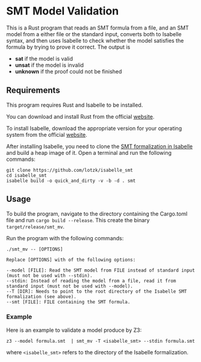 # SMT Model Validation

This is a Rust program that reads an SMT formula from a file, and an SMT model from a either file or the standard input, converts both to Isabelle syntax, and then uses Isabelle to check whether the model satisfies the formula by trying to prove it correct. The output is  

- **sat** if the model is valid
- **unsat** if the model is invalid
- **unknown** if the proof could not be finished

## Requirements

This program requires Rust and Isabelle to be installed.

You can download and install Rust from the official [website](https://www.rust-lang.org/tools/install).

To install Isabelle, download the appropriate version for your operating system from the official [website](https://isabelle.in.tum.de/download.html).

After installing Isabelle, you need to clone the [SMT formalization in Isabelle](https://github.com/lotzk/isabelle_smt) and build a heap image of it.
Open a terminal and run the following commands:

```shell
git clone https://github.com/lotzk/isabelle_smt
cd isabelle_smt
isabelle build -o quick_and_dirty -v -b -d . smt
```

## Usage

To build the program, navigate to the directory containing the Cargo.toml file and run `cargo build --release`.
This create the binary `target/release/smt_mv`.

Run the program with the following commands:

```text
./smt_mv -- [OPTIONS]

Replace [OPTIONS] with of the following options:

--model [FILE]: Read the SMT model from FILE instead of standard input (must not be used with --stdin).
--stdin: Instead of reading the model from a file, read it from standard input (must not be used with --model).
--T [DIR]: Needs to point to the root directory of the Isabelle SMT formalization (see above).
--smt [FILE]: FILE containing the SMT formula.
```

### Example

Here is an example to validate a model produce by Z3:

```shell
z3 --model formula.smt  | smt_mv -T <isabelle_smt> --stdin formula.smt
```

where `<isabelle_smt>` refers to the directory of the Isabelle formalization.
